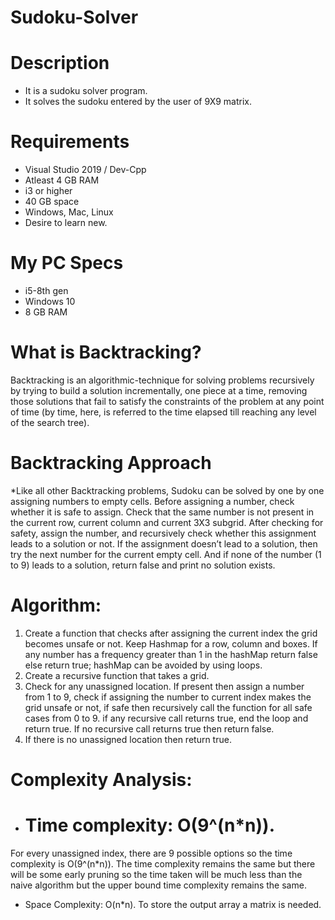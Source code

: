 # Sudoku-Solver
# Description
* It is a sudoku solver program.
* It solves the sudoku entered by the user of 9X9 matrix.

# Requirements
* Visual Studio 2019 / Dev-Cpp
* Atleast 4 GB RAM
* i3 or higher
* 40 GB space
* Windows, Mac, Linux
* Desire to learn new.

# My PC Specs
* i5-8th gen
* Windows 10
* 8 GB RAM

# What is Backtracking?
Backtracking is an algorithmic-technique for solving problems recursively by trying to build a solution incrementally, one piece at a time, removing those solutions that fail to satisfy the constraints of the problem at any point of time (by time, here, is referred to the time elapsed till reaching any level of the search tree).

# Backtracking Approach
*Like all other Backtracking problems, Sudoku can be solved by one by one assigning numbers to empty cells. Before assigning a number, check whether it is safe to assign. Check that the same number is not present in the current row, current column and current 3X3 subgrid. After checking for safety, assign the number, and recursively check whether this assignment leads to a solution or not. If the assignment doesn’t lead to a solution, then try the next number for the current empty cell. And if none of the number (1 to 9) leads to a solution, return false and print no solution exists.


# Algorithm: 
1) Create a function that checks after assigning the current index the grid becomes unsafe or not. Keep Hashmap for a row, column and boxes. If any number has a frequency greater than 1 in the hashMap return false else return true; hashMap can be avoided by using loops.
2) Create a recursive function that takes a grid.
3) Check for any unassigned location. If present then assign a number from 1 to 9, check if assigning the number to current index makes the grid unsafe or not, if safe then recursively call the function for all safe cases from 0 to 9. if any recursive call returns true, end the loop and return true. If no recursive call returns true then return false.
4) If there is no unassigned location then return true.

# Complexity Analysis:  
   * # Time complexity: O(9^(n*n)). 
For every unassigned index, there are 9 possible options so the time complexity is O(9^(n*n)). The time complexity remains the same but there will be some early pruning so the time taken will be much less than the naive algorithm but the upper bound time complexity remains the same.
* Space Complexity: O(n*n). 
To store the output array a matrix is needed.
